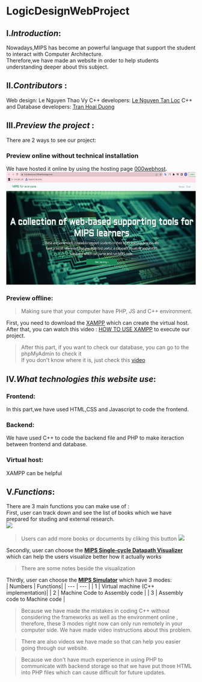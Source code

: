 # LogicDesignWebProject 
## I.*Introduction*:
Nowadays,MIPS has become an powerful language that support the student to interact with Computer Architecture.<br />
Therefore,we have made an website in order to help students understanding deeper about this subject. <br />
## II.*Contributors* :
Web design: Le Nguyen Thao Vy
C++ developers: [Le Nguyen Tan Loc](https://github.com/leloc0609)
C++ and Database developers: [Tran Hoai Duong](https://github.com/tranhoaiduong136)

## III.*Preview the project* : <br/>
There are 2 ways to see our project:<br />
### Preview online without technical installation
We have hosted it online by using the hosting page [000webhost](https://vn.000webhost.com/).<br/>
<img src= "Pictures/Webpage.png" height = "300"> <br/>
### Preview offline: <br/>
> Making sure that your computer have PHP, JS and C++ environment. <br />
>
First, you need to download the [XAMPP](https://www.apachefriends.org/download.html) which can create the virtual host. <br />
After that, you can watch this video : [HOW TO USE XAMPP](https://www.youtube.com/watch?v=7H29Z8ZLw6I) to execute our project. <br />
> After this part, if you want to check our database, you can go to the phpMyAdmin to check it <br/>
> If you don't know where it is, just check this [video](https://www.youtube.com/watch?v=GvXLUJAQwu4)
> 
## IV.*What technologies this website use*:
### Frontend:
In this part,we have used HTML,CSS and Javascript to code the frontend.<br />
### Backend:
We have used C++ to code the backend file and PHP to make iteraction between frontend and database. <br />
### Virtual host: 
 XAMPP can be helpful <br />

##  V.*Functions*:
There are 3 main functions you can make use of :<br />
First, user can track down and see the list of books which we have prepared for studing and external research.<br />
<img src = https://user-images.githubusercontent.com/60745952/161093697-67b75be1-d311-4929-9a6e-1be6becea06e.png  > <br />
> Users can add more books or documents by cliking this button
> <img src = https://user-images.githubusercontent.com/60745952/161093428-21d011f5-f747-44fc-b1ae-fe7a99d8e72c.png  >
>
Secondly, user can choose the [**MIPS Single-cycle Datapath Visualizer**](https://mips4everyone.000webhostapp.com/datapath-visualizer) which can help the users visualize better how it actually works <br />
> There are some notes beside the visualization <br />
> 
Thirdly, user can choose the [**MIPS Simulator**](https://mips4everyone.000webhostapp.com/simulator) which have 3 modes:<br />
| Numbers | Functions|
| --- | --- |
| 1 | Virtual machine (C++ implementation)|
| 2 | Machine Code to Assembly code |
| 3 | Assembly code to Machine code |

>Because we have made the mistakes in coding C++ without considering the frameworks as well as the environment online , therefore, these 3 modes right now can only run remotely in your computer side. We have made video instructions about this problem.

>There are also videos we have made so that can help you easier going through our website. <br /> 

>Because we don't have much experience in using PHP to communicate with backend storage so that we have put those HTML into PHP files which can cause difficult for future updates. <br />



